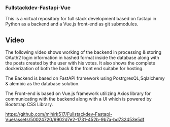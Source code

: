 ### Fullstackdev-Fastapi-Vue

This is a virtual repository for full stack development based on fastapi in Python as a backend and a Vue.js front-end as git submodules. 

## Video

The following video shows working of the backend in processing & storing OAuth2 login information in hashed format inside the database along with the posts created by the user with his votes. It also shows the complete dockerization of both the back & the front end suitabe for hosting. 

The Backend is based on FastAPI framework using PostrgresQL,Sqlalchemy & alembic as the database solution.

The Front-end is based on Vue.js framework utilizing Axios library for communicating with the backend along with a UI which is powered by Bootstrap CSS Library.

https://github.com/mihirk517/Fullstackdev-Fastapi-Vue/assets/50024720/9902d7e2-1731-452b-9b7a-bd732453e5df

